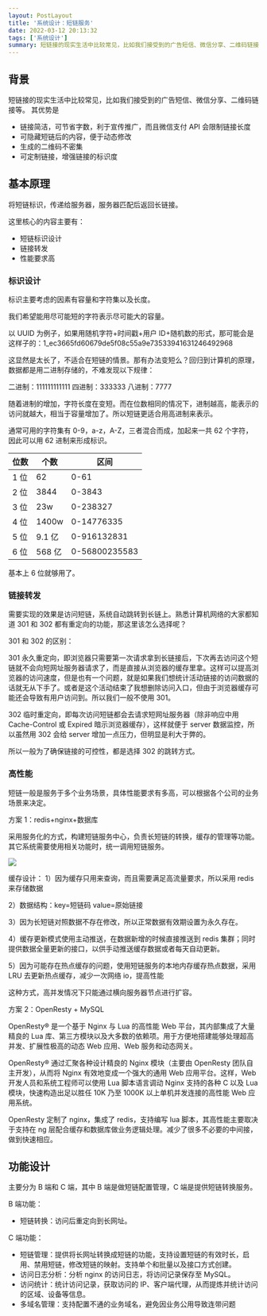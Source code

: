 ```yaml
---
layout: PostLayout
title: '系统设计：短链服务'
date: 2022-03-12 20:13:32
tags: ['系统设计']
summary: 短链接的现实生活中比较常见，比如我们接受到的广告短信、微信分享、二维码链接等。
---
```


## 背景

短链接的现实生活中比较常见，比如我们接受到的广告短信、微信分享、二维码链接等。
其优势是

- 链接简洁，可节省字数，利于宣传推广，而且微信支付 API 会限制链接长度
- 可隐藏短链后的内容，便于动态修改
- 生成的二维码不密集
- 可定制链接，增强链接的标识度

## 基本原理

将短链标识，传递给服务器，服务器匹配后返回长链接。

这里核心的内容主要有：

- 短链标识设计
- 链接转发
- 性能要求高

### 标识设计

标识主要考虑的因素有容量和字符集以及长度。

我们希望能用尽可能短的字符表示尽可能大的容量。

以 UUID 为例子，如果用随机字符+时间戳+用户 ID+随机数的形式，那可能会是这样子的：1_ec3665fd60679de5f08c55a9e73533941631246492968

这显然是太长了，不适合在短链的情景。那有办法变短么？回归到计算机的原理，数据都是用二进制存储的，不难发现以下规律：

二进制：111111111111
四进制：333333
八进制：7777

随着进制的增加，字符长度在变短。而在位数相同的情况下，进制越高，能表示的访问就越大，相当于容量增加了。所以短链更适合用高进制来表示。

通常可用的字符集有 0-9，a-z，A-Z，三者混合而成，加起来一共 62 个字符，因此可以用 62 进制来形成标识。

| 位数 | 个数   | 区间          |
| ---- | ------ | ------------- |
| 1 位 | 62     | 0-61          |
| 2 位 | 3844   | 0-3843        |
| 3 位 | 23w    | 0-238327      |
| 4 位 | 1400w  | 0-14776335    |
| 5 位 | 9.1 亿 | 0-916132831   |
| 6 位 | 568 亿 | 0-56800235583 |

基本上 6 位就够用了。

### 链接转发

需要实现的效果是访问短链，系统自动跳转到长链上。熟悉计算机网络的大家都知道 301 和 302 都有重定向的功能，那这里该怎么选择呢？

301 和 302 的区别：

301 永久重定向，即浏览器只需要第一次请求拿到长链接后，下次再去访问这个短链就不会向短网址服务器请求了，而是直接从浏览器的缓存里拿。这样可以提高浏览器的访问速度，但是也有一个问题，就是如果我们想统计活动链接的访问数据的话就无从下手了。或者是这个活动结束了我想删除访问入口，但由于浏览器缓存可能还会导致有用户访问到。所以我们一般不使用 301。

302 临时重定向，即每次访问短链都会去请求短网址服务器（除非响应中用 Cache-Control 或 Expired 暗示浏览器缓存），这样就便于 server 数据监控，所以虽然用 302 会给 server 增加一点压力，但明显是利大于弊的。

所以一般为了确保链接的可控性，都是选择 302 的跳转方式。

### 高性能

短链一般是服务于多个业务场景，具体性能要求有多高，可以根据各个公司的业务场景来决定。

方案 1：redis+nginx+数据库

采用服务化的方式，构建短链服务中心，负责长短链的转换，缓存的管理等功能。其它系统需要使用相关功能时，统一调用短链服务。

![](/static/images/system-short-url-1.png)

缓存设计：
1）因为缓存只用来查询，而且需要满足高流量要求，所以采用 redis 来存储数据

2）数据结构：key=短链码 value=原始链接

3）因为长短链对照数据不存在修改，所以正常数据有效期设置为永久存在。

4）缓存更新模式使用主动推送，在数据新增的时候直接推送到 redis 集群；同时提供数据全量更新的接口，以供手动推送缓存数据或者每天自动更新。

5）因为可能存在热点缓存的问题，使用短链服务的本地内存缓存热点数据，采用 LRU 去更新热点缓存，减少一次网络 io，提高性能

这种方式，高并发情况下只能通过横向服务器节点进行扩容。

方案 2：OpenResty + MySQL

OpenResty® 是一个基于 Nginx 与 Lua 的高性能 Web 平台，其内部集成了大量精良的 Lua 库、第三方模块以及大多数的依赖项。用于方便地搭建能够处理超高并发、扩展性极高的动态 Web 应用、Web 服务和动态网关。

OpenResty® 通过汇聚各种设计精良的 Nginx 模块（主要由 OpenResty 团队自主开发），从而将 Nginx 有效地变成一个强大的通用 Web 应用平台。这样，Web 开发人员和系统工程师可以使用 Lua 脚本语言调动 Nginx 支持的各种 C 以及 Lua 模块，快速构造出足以胜任 10K 乃至 1000K 以上单机并发连接的高性能 Web 应用系统。

OpenResty 定制了 nginx，集成了 redis，支持编写 lua 脚本，其高性能主要取决于支持在 ng 层配合缓存和数据库做业务逻辑处理。减少了很多不必要的中间接，做到快速相应。

## 功能设计

主要分为 B 端和 C 端，其中 B 端是做短链配置管理，C 端是提供短链转换服务。

B 端功能：

- 短链转换：访问后重定向到长网址。

C 端功能：

- 短链管理：提供将长网址转换成短链的功能，支持设置短链的有效时长，启用、禁用短链，修改短链的映射。支持单个和批量以及接口方式创建。
- 访问日志分析：分析 nginx 的访问日志，将访问记录保存至 MySQL。
- 访问统计：统计访问记录，获取访问的 IP、客户端代理，从而提炼并统计访问的区域、设备等信息。
- 多域名管理：支持配置不通的业务域名，避免因业务公用导致连带问题
